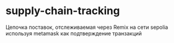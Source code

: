 # supply-chain-tracking
Цепочка поставок, отслеживаемая через Remix на сети sepolia используя metamask как подтверждение транзакций
